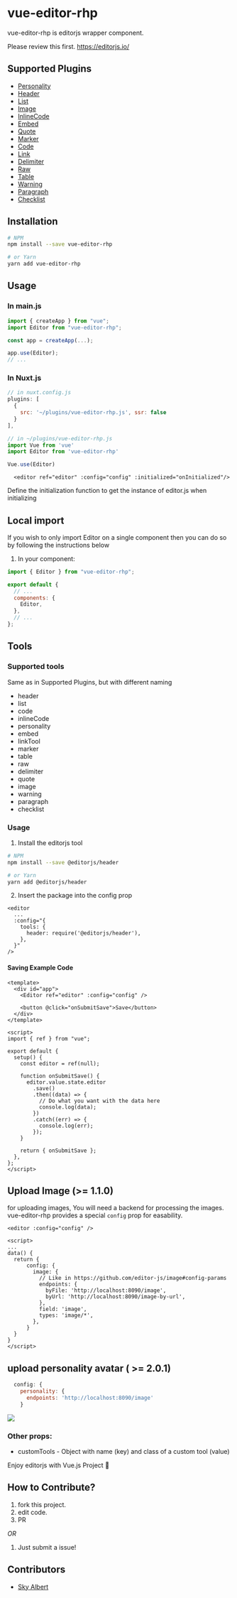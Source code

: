 # vue-editor-rhp

vue-editor-rhp is editorjs wrapper component.

Please review this first. https://editorjs.io/

## Supported Plugins

- [Personality](https://github.com/editor-js/personality)
- [Header](https://github.com/editor-js/header)
- [List](https://github.com/editor-js/list)
- [Image](https://github.com/editor-js/image)
- [InlineCode](https://github.com/editor-js/inline-code)
- [Embed](https://github.com/editor-js/embed)
- [Quote](https://github.com/editor-js/quote)
- [Marker](https://github.com/editor-js/marker)
- [Code](https://github.com/editor-js/code)
- [Link](https://github.com/editor-js/link)
- [Delimiter](https://github.com/editor-js/delimiter)
- [Raw](https://github.com/editor-js/raw)
- [Table](https://github.com/editor-js/table)
- [Warning](https://github.com/editor-js/warning)
- [Paragraph](https://github.com/editor-js/paragraph)
- [Checklist](https://github.com/editor-js/checklist)

## Installation

```bash
# NPM
npm install --save vue-editor-rhp

# or Yarn
yarn add vue-editor-rhp
```

## Usage

### In main.js

```js
import { createApp } from "vue";
import Editor from "vue-editor-rhp";

const app = createApp(...);

app.use(Editor);
// ...
```

### In Nuxt.js

```js
// in nuxt.config.js
plugins: [
  {
    src: '~/plugins/vue-editor-rhp.js', ssr: false
  }
],

// in ~/plugins/vue-editor-rhp.js
import Vue from 'vue'
import Editor from 'vue-editor-rhp'

Vue.use(Editor)
```

```Vue
  <editor ref="editor" :config="config" :initialized="onInitialized"/>
```

Define the initialization function to get the instance of editor.js when initializing

## Local import

If you wish to only import Editor on a single component then you can do so by following the instructions below

1. In your component:

```js
import { Editor } from "vue-editor-rhp";

export default {
  // ...
  components: {
    Editor,
  },
  // ...
};
```

## Tools

### Supported tools

Same as in Supported Plugins, but with different naming

- header
- list
- code
- inlineCode
- personality
- embed
- linkTool
- marker
- table
- raw
- delimiter
- quote
- image
- warning
- paragraph
- checklist

### Usage

1. Install the editorjs tool

```bash
# NPM
npm install --save @editorjs/header

# or Yarn
yarn add @editorjs/header
```

2. Insert the package into the config prop

```vue
<editor
  ...
  :config="{
    tools: {
      header: require('@editorjs/header'),
    },
  }"
/>
```

#### Saving Example Code

```vue
<template>
  <div id="app">
    <Editor ref="editor" :config="config" />

    <button @click="onSubmitSave">Save</button>
  </div>
</template>

<script>
import { ref } from "vue";

export default {
  setup() {
    const editor = ref(null);

    function onSubmitSave() {
      editor.value.state.editor
        .save()
        .then((data) => {
          // Do what you want with the data here
          console.log(data);
        })
        .catch((err) => {
          console.log(err);
        });
    }

    return { onSubmitSave };
  },
};
</script>
```

## Upload Image (>= 1.1.0)

for uploading images, You will need a backend for processing the images. vue-editor-rhp provides a special `config` prop for easability.

```vue
<editor :config="config" />

<script>
...
data() {
  return {
      config: {
        image: {
          // Like in https://github.com/editor-js/image#config-params
          endpoints: {
            byFile: 'http://localhost:8090/image',
            byUrl: 'http://localhost:8090/image-by-url',
          },
          field: 'image',
          types: 'image/*',
        },
      }
  }
}
</script>
```

## upload personality avatar ( >= 2.0.1)

```js
  config: {
    personality: {
      endpoints: 'http://localhost:8090/image'
    }
```

![](https://user-images.githubusercontent.com/1451365/69627876-d7ca9600-108e-11ea-85c7-1e52c4284758.png)

### Other props:

- customTools - Object with name (key) and class of a custom tool (value)

Enjoy editorjs with Vue.js Project :tada:

## How to Contribute?

1. fork this project.
2. edit code.
3. PR

_OR_

1. Just submit a issue!

## Contributors

- [Sky Albert](https://github.com/trantoan960)
